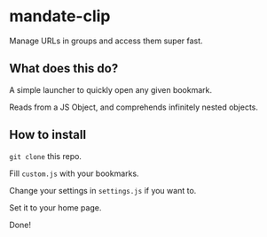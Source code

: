 # mandate-clip

Manage URLs in groups and access them super fast.

## What does this do?

A simple launcher to quickly open any given bookmark.

Reads from a JS Object, and comprehends infinitely nested objects.

## How to install

`git clone` this repo.

Fill `custom.js` with your bookmarks.

Change your settings in `settings.js` if you want to.

Set it to your home page.

Done!
